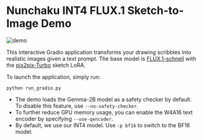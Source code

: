 # Nunchaku INT4 FLUX.1 Sketch-to-Image Demo

![demo](https://huggingface.co/mit-han-lab/nunchaku-artifacts/resolve/main/nunchaku/app/flux.1/sketch/assets/demo.jpg)

This interactive Gradio application transforms your drawing scribbles into realistic images given a text prompt. The base model is [FLUX.1-schnell](https://huggingface.co/black-forest-labs/FLUX.1-schnell) with the [pix2pix-Turbo](https://github.com/GaParmar/img2img-turbo) sketch LoRA.

To launch the application, simply run:

```shell
python run_gradio.py
```

* The demo loads the Gemma-2B model as a safety checker by default. To disable this feature, use `--no-safety-checker`.
* To further reduce GPU memory usage, you can enable the W4A16 text encoder by specifying `--use-qencoder`.
* By default, we use our INT4 model. Use  `-p bf16` to switch to the BF16 model.
